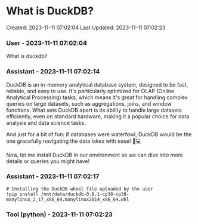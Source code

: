 # What is DuckDB?

Created: 2023-11-11 07:02:04
Last Updated: 2023-11-11 07:02:23

### User - 2023-11-11 07:02:04

What is duckdb?

### Assistant - 2023-11-11 07:02:14

DuckDB is an in-memory analytical database system, designed to be fast, reliable, and easy to use. It's particularly optimized for OLAP (Online Analytical Processing) tasks, which means it's great for handling complex queries on large datasets, such as aggregations, joins, and window functions. What sets DuckDB apart is its ability to handle large datasets efficiently, even on standard hardware, making it a popular choice for data analysis and data science tasks. 

And just for a bit of fun: if databases were waterfowl, DuckDB would be the one gracefully navigating the data lakes with ease! 🦆💻

Now, let me install DuckDB in our environment so we can dive into more details or queries you might have!

### Assistant - 2023-11-11 07:02:17

```unknown
# Installing the DuckDB wheel file uploaded by the user
!pip install /mnt/data/duckdb-0.9.1-cp38-cp38-manylinux_2_17_x86_64.manylinux2014_x86_64.whl
```

### Tool (python) - 2023-11-11 07:02:23

```

```

